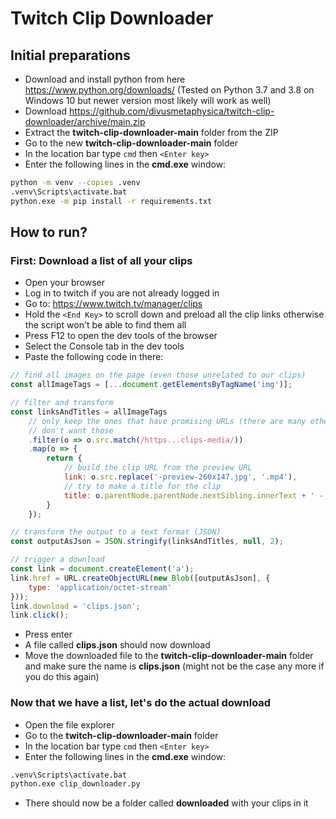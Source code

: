 # Twitch Clip Downloader

## Initial preparations

- Download and install python from here https://www.python.org/downloads/ (Tested on Python 3.7 and 3.8 on Windows 10 but newer version most likely will work as well)
- Download https://github.com/divusmetaphysica/twitch-clip-downloader/archive/main.zip
- Extract the **twitch-clip-downloader-main** folder from the ZIP
- Go to the new **twitch-clip-downloader-main** folder
- In the location bar type `cmd` then `<Enter key>`
- Enter the following lines in the **cmd.exe** window:
```bash
python -m venv --copies .venv
.venv\Scripts\activate.bat
python.exe -m pip install -r requirements.txt
```

## How to run?

### First: Download a list of all your clips

- Open your browser
- Log in to twitch if you are not already logged in
- Go to: https://www.twitch.tv/manager/clips
- Hold the `<End Key>` to scroll down and preload all the clip links otherwise the script won't be able to find them all
- Press F12 to open the dev tools of the browser
- Select the Console tab in the dev tools
- Paste the following code in there:

```javascript
// find all images on the page (even those unrelated to our clips)
const allImageTags = [...document.getElementsByTagName('img')];

// filter and transform
const linksAndTitles = allImageTags
    // only keep the ones that have promising URLs (there are many other images apart from clip thumbnails and we
    // don't want those
    .filter(o => o.src.match(/https...clips-media/))
    .map(o => {
        return {
            // build the clip URL from the preview URL
            link: o.src.replace('-preview-260x147.jpg', '.mp4'),
            // try to make a title for the clip
            title: o.parentNode.parentNode.nextSibling.innerText + ' - ' + o.nextSibling.innerText
        }
    });

// transform the output to a text format (JSON)
const outputAsJson = JSON.stringify(linksAndTitles, null, 2);

// trigger a download
const link = document.createElement('a');
link.href = URL.createObjectURL(new Blob([outputAsJson], {
    type: 'application/octet-stream'
}));
link.download = 'clips.json';
link.click();
``` 
- Press enter
- A file called **clips.json** should now download
- Move the downloaded file to the **twitch-clip-downloader-main** folder and make sure the name is **clips.json** (might not be the case any more if you do this again)

### Now that we have a list, let's do the actual download

- Open the file explorer
- Go to the **twitch-clip-downloader-main** folder
- In the location bar type `cmd` then `<Enter key>`
- Enter the following lines in the **cmd.exe** window:
```bash
.venv\Scripts\activate.bat
python.exe clip_downloader.py
``` 
- There should now be a folder called **downloaded** with your clips in it